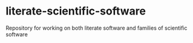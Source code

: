 literate-scientific-software
============================

Repository for working on both literate software and families of scientific software
